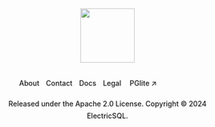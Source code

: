 <style scoped>
  .VPFooter {
    position: relative;
    z-index: var(--vp-z-index-footer);
    border-top: 1px solid var(--vp-c-gutter);
    padding: 32px 24px;
    background-color: var(--vp-c-bg);
    margin-bottom: 0.5rem;
  }

  .VPFooter.has-sidebar {
    display: none;
  }

  .VPFooter :deep(a) {
    text-decoration-line: underline;
    text-underline-offset: 2px;
    transition: color 0.25s;
  }

  .VPFooter :deep(a:hover) {
    color: var(--vp-c-text-1);
  }

  @media (min-width: 768px) {
    .VPFooter {
      padding: 32px;
    }
  }

  .container {
    margin: 0 auto;
    max-width: var(--vp-layout-max-width);
    text-align: center;
  }

  .message,
  .copyright {
    line-height: 24px;
    font-size: 14px;
    font-weight: 500;
    color: var(--vp-c-text-2);
  }

  .VPFooter p {
  margin-bottom: 12px;
  }
  .VPFooter p.footer-nav {
    display: flex;
    flex-direction: row;
    justify-content: center;
  }
  .VPFooter .footer-nav-inner {
    flex-direction: row;
    align-items: center;
    margin: 0.2rem 0;
  }
  @media (max-width: 449px) {
    .VPFooter p.footer-nav {
      flex-direction: column;
    }
  }
  .VPFooter p.footer-nav a {
    margin: 0.3rem;
  }
  .VPFooter p.footer-nav .vpi-social-github,
  .VPFooter p.footer-nav .vpi-social-discord {
    display: inline-block;
    width: 1.24rem;
    height: 1.24rem;
    position: relative;
  }
  .VPFooter p.footer-nav .vpi-social-github,
  .VPFooter p.footer-nav .vpi-social-discord {
    margin: 2px 4px -5px 0;
  }

  .VPFooter .footer-logo {
    text-align: center;
    width: 100%;
  }
  .VPFooter .footer-logo img {
    width: 108px;
    margin: 12px auto;
  }
  .VPFooter a {
    text-decoration: none !important;
    color: var(--vp-c-indigo-1);
  }
</style>

<footer class="VPFooter">
  <div class="container">
    <p class="footer-logo">
      <img src="/img/brand/logo.svg">
    </p>
    <p class="footer-nav message">
      <span class="footer-nav-inner">
        <a href="/about/community">
          About</a>
        <a href="/about/contact">
          Contact</a>
        <a href="/docs/intro">
          Docs</a>&nbsp;
      </span>
      <span class="footer-nav-inner">
        <a href="/about/legal/terms">
          Legal</a>&nbsp;
        <a href="https://pglite.dev">
          PGlite ↗</a>&nbsp;
        <a href="https://github.com/electric-sql">
          <span class="vpi-social-github"></span></a>
        <a href="https://discord.electric-sql.com">
          <span class="vpi-social-discord"></span></a>
      </span>
    </p>
    <p class="copyright">
      Released under the
      <a href="https://github.com/electric-sql/electric/blob/main/LICENSE" target="_blank">
        Apache 2.0</a>
      License.
      <span class="no-wrap">
        Copyright © 2024
        <a href="https://find-and-update.company-information.service.gov.uk/company/13573370" target="_blank">
          ElectricSQL</a>.
      </span>
    </p>
  </div>
</footer>